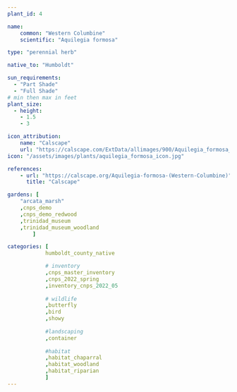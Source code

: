 ```yaml
---
plant_id: 4

name: 
    common: "Western Columbine"  
    scientific: "Aquilegia formosa" 

type: "perennial herb"

native_to: "Humboldt"

sun_requirements:
  - "Part Shade"
  - "Full Shade"
# min then max in feet
plant_size:
  - height: 
    - 1.5
    - 3

icon_attribution: 
    name: "Calscape"
    url: "https://calscape.com/ExtData/allimages/900/Aquilegia_formosa_900_65.jpg"
icon: "/assets/images/plants/aquilegia_formosa_icon.jpg"

references:
    - url: "https://calscape.org/Aquilegia-formosa-(Western-Columbine)"
      title: "Calscape"

gardens: [
    "arcata_marsh" 
    ,cnps_demo
    ,cnps_demo_redwood
    ,trinidad_museum
    ,trinidad_museum_woodland
        ]

categories: [ 
            humboldt_county_native

            # inventory
            ,cnps_master_inventory
            ,cnps_2022_spring
            ,inventory_cnps_2022_05
        
            # wildlife
            ,butterfly
            ,bird
            ,showy   
     
            #landscaping
            ,container
        
            #habitat
            ,habitat_chaparral
            ,habitat_woodland
            ,habitat_riparian
            ]
---
```


